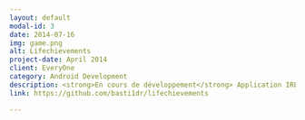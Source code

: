 ```yaml
---
layout: default
modal-id: 3
date: 2014-07-16
img: game.png
alt: Lifechievements
project-date: April 2014
client: EveryOne
category: Android Development
description: <strong>En cours de développement</strong> Application IRL développé sur Android (développement toujours en cours). Les objectifs sont divers et variés ; jeux vidéos, voyages, visites, ...
link: https://github.com/basti1dr/lifechievements

---
```

